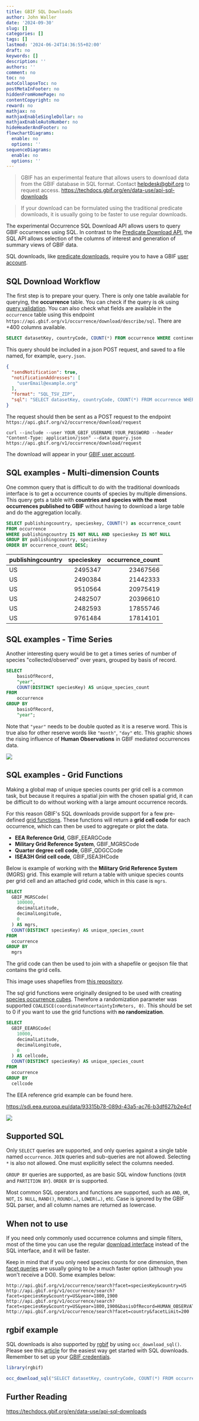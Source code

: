 ```yaml
---
title: GBIF SQL Downloads
author: John Waller
date: '2024-09-30'
slug: []
categories: []
tags: []
lastmod: '2024-06-24T14:36:55+02:00'
draft: no
keywords: []
description: ''
authors: ''
comment: no
toc: no
autoCollapseToc: no
postMetaInFooter: no
hiddenFromHomePage: no
contentCopyright: no
reward: no
mathjax: no
mathjaxEnableSingleDollar: no
mathjaxEnableAutoNumber: no
hideHeaderAndFooter: no
flowchartDiagrams:
  enable: no
  options: ''
sequenceDiagrams:
  enable: no
  options: ''
---
```


> GBIF has an experimental feature that allows users to download data from the GBIF database in SQL format. Contact [helpdesk\@gbif.org](mailto:helpdesk@gbif.org) to request access. <https://techdocs.gbif.org/en/data-use/api-sql-downloads>

> If your download can be formulated using the traditional predicate downloads, it is usually going to be faster to use regular downloads.

The experimental Occurrence SQL Download API allows users to query GBIF occurrences using SQL. In contrast to the [Predicate Download API](https://techdocs.gbif.org/en/data-use/api-sql-downloads), the SQL API allows selection of the columns of interest and generation of summary views of GBIF data.

SQL downloads, like [predicate downloads](https://techdocs.gbif.org/en/data-use/api-downloads), require you to have a GBIF [user account](https://www.gbif.org/user/profile).

<!--more-->

## SQL Download Workflow

The first step is to prepare your query. There is only one table available for querying, the **occurrence** table. You can check if the query is ok using [query validation](https://techdocs.gbif.org/en/data-use/api-sql-downloads#sql-validation). You can also check what fields are available in the `occurrence` table using this endpoint `https://api.gbif.org/v1/occurrence/download/describe/sql`. There are +400 columns available.

``` sql
SELECT datasetKey, countryCode, COUNT(*) FROM occurrence WHERE continent = 'EUROPE' GROUP BY datasetKey, countryCode
```

This query should be included in a json POST request, and saved to a file named, for example, `query.json`.

``` json
{
  "sendNotification": true,
  "notificationAddresses": [
    "userEmail@example.org" 
  ],
  "format": "SQL_TSV_ZIP", 
  "sql": "SELECT datasetKey, countryCode, COUNT(*) FROM occurrence WHERE continent = 'EUROPE' GROUP BY datasetKey, countryCode" 
}
```

The request should then be sent as a POST request to the endpoint `https://api.gbif.org/v2/occurrence/download/request`

``` shell
curl --include --user YOUR_GBIF_USERNAME:YOUR_PASSWORD --header "Content-Type: application/json" --data @query.json https://api.gbif.org/v1/occurrence/download/request
```

The download will appear in your [GBIF user account](https://www.gbif.org/user/download).

## SQL examples - Multi-dimension Counts

One common query that is difficult to do with the traditional downloads interface is to get a occurrence counts of species by multiple dimensions. This query gets a table with **countries and species with the most occurrences published to GBIF** without having to download a large table and do the aggregation locally.

``` sql
SELECT publishingcountry, specieskey, COUNT(*) as occurrence_count
FROM occurrence
WHERE publishingcountry IS NOT NULL AND specieskey IS NOT NULL
GROUP BY publishingcountry, specieskey
ORDER BY occurrence_count DESC;
```

| publishingcountry | specieskey | occurrence_count |
|:------------------|-----------:|-----------------:|
| US                |    2495347 |         23467566 |
| US                |    2490384 |         21442333 |
| US                |    9510564 |         20975419 |
| US                |    2482507 |         20396610 |
| US                |    2482593 |         17855746 |
| US                |    9761484 |         17814101 |

## SQL examples - Time Series

Another interesting query would be to get a times series of number of species "collected/observed" over years, grouped by basis of record.

``` sql
SELECT
    basisOfRecord,
    "year",
    COUNT(DISTINCT speciesKey) AS unique_species_count
FROM
    occurrence
GROUP BY
    basisOfRecord,
    "year";
```

Note that `"year"` needs to be double quoted as it is a reserve word. This is true also for other reserve words like `"month"`, `"day"` etc. This graphic shows the rising influence of **Human Observations** in GBIF mediated occurrences data.

![](images/ts.png)

## SQL examples - Grid Functions

Making a global map of unique species counts per grid cell is a common task, but because it requires a spatial join with the chosen spatial grid, it can be difficult to do without working with a large amount occurrence records.

For this reason GBIF's SQL downloads provide support for a few pre-defined [grid functions](https://techdocs.gbif.org/en/data-use/api-sql-download-functions). These functions will return a **grid cell code** for each occurrence, which can then be used to aggregate or plot the data.

-   **EEA Reference Grid**, GBIF_EEARGCode
-   **Military Grid Reference System**, GBIF_MGRSCode
-   **Quarter degree cell code**, GBIF_QDGCCode
-   **ISEA3H Grid cell code**, GBIF_ISEA3HCode

Below is example of working with the **Military Grid Reference System** (MGRS) grid. This example will return a table with unique species counts per grid cell and an attached grid code, which in this case is `mgrs`.

``` sql
SELECT 
  GBIF_MGRSCode(
    100000, 
    decimalLatitude,
    decimalLongitude,
    0 
  ) AS mgrs,
  COUNT(DISTINCT speciesKey) AS unique_species_count
FROM
  occurrence
GROUP BY
  mgrs
```

The grid code can then be used to join with a shapefile or geojson file that contains the grid cells.

This image uses shapefiles from [this repository](https://github.com/klaukh/MGRS).

The sql grid functions were originally designed to be used with creating [species occurrence cubes](https://b-cubed.eu/data-and-evidence). Therefore a randomization parameter was supported `COALESCE(coordinateUncertaintyInMeters, 0)`. This should be set to 0 if you want to use the grid functions with **no randomization**.

``` sql
SELECT 
  GBIF_EEARGCode(
    10000, 
    decimalLatitude,
    decimalLongitude,
    0
  ) AS cellcode,
  COUNT(DISTINCT speciesKey) AS unique_species_count
FROM
  occurrence
GROUP BY
  cellcode
```

The EEA reference grid example can be found here.

<https://sdi.eea.europa.eu/data/93315b78-089d-43a5-ac76-b3df627b2e4cf>

![](images/plot%20(1).jpg)

## Supported SQL

Only `SELECT` queries are supported, and only queries against a single table named `occurrence`. `JOIN` queries and sub-queries are not allowed. Selecting `*` is also not allowed. One must explicitly select the columns needed.

`GROUP BY` queries are supported, as are basic SQL window functions (`OVER` and `PARTITION BY`). `ORDER BY` is supported.

Most common SQL operators and functions are supported, such as `AND`, `OR`, `NOT`, `IS NULL`, `RAND()`, `ROUND(…)`, `LOWER(…)`, etc. Case is ignored by the GBIF SQL parser, and all column names are returned as lowercase.

## When not to use

If you need only commonly used occurrence columns and simple filters, most of the time you can use the regular [download interface](https://www.gbif.org/occurrence/search) instead of the SQL interface, and it will be faster.

Keep in mind that if you only need species counts for one dimension, then [facet queries](https://api.gbif.org/v1/occurrence/search?facet=specieskey) are usually going to be a much faster option (although you won't receive a DOI). Some examples below:

```         
http://api.gbif.org/v1/occurrence/search?facet=speciesKey&country=US
http://api.gbif.org/v1/occurrence/search?facet=speciesKey&country=US&year=1800,1900
http://api.gbif.org/v1/occurrence/search?facet=speciesKey&country=US&year=1800,1900&basisOfRecord=HUMAN_OBSERVATION
http://api.gbif.org/v1/occurrence/search?facet=country&facetLimit=200
```

## rgbif example

SQL downloads is also supported by [rgbif](https://docs.ropensci.org/rgbif/index.html) by using `occ_download_sql()`. Please see this [article](https://docs.ropensci.org/rgbif/articles/gbif_sql_downloads.html) for the easiest way get started with SQL downloads. Remember to set up your [GBIF credentials](https://docs.ropensci.org/rgbif/articles/gbif_credentials.html).

``` r
library(rgbif)

occ_download_sql("SELECT datasetKey, countryCode, COUNT(*) FROM occurrence WHERE continent = 'EUROPE' GROUP BY datasetKey, countryCode")
```

## Further Reading

<https://techdocs.gbif.org/en/data-use/api-sql-downloads>
